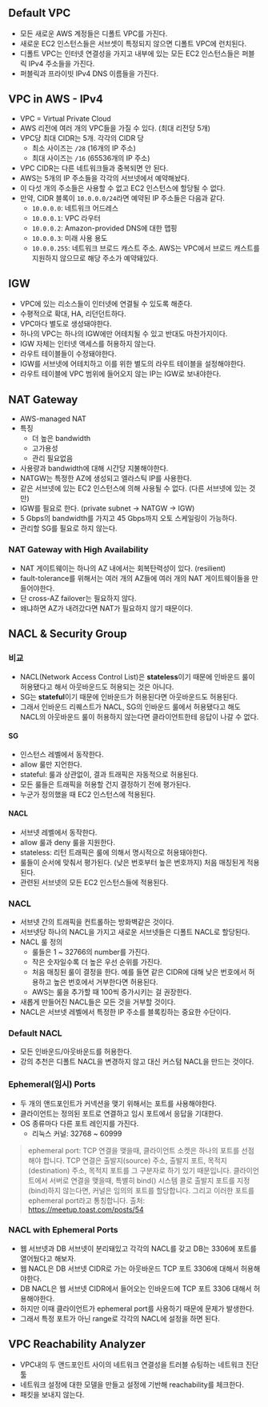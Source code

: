 ## Default VPC
- 모든 새로운 AWS 계정들은 디폴트 VPC를 가진다.
- 새로운 EC2 인스턴스들은 서브셋이 특정되지 않으면 디폴트 VPC에 런치된다.
- 디폴트 VPC는 인터넷 연결성을 가지고 내부에 있는 모든 EC2 인스턴스들은 퍼블릭 IPv4 주소들을 가진다.
- 퍼블릭과 프라이빗 IPv4 DNS 이름들을 가진다.

## VPC in AWS - IPv4
- VPC = Virtual Private Cloud
- AWS 리전에 여러 개의 VPC들을 가질 수 있다. (최대 리전당 5개)
- VPC당 최대 CIDR는 5개. 각각의 CIDR 당
  - 최소 사이즈는 `/28` (16개의 IP 주소)
  - 최대 사이즈는 `/16` (65536개의 IP 주소)
- VPC CIDR는 다른 네트워크들과 중복되면 안 된다.
- AWS는 5개의 IP 주소들을 각각의 서브넷에서 예약해놨다.
- 이 다섯 개의 주소들은 사용할 수 없고 EC2 인스턴스에 할당될 수 없다.
- 만약, CIDR 블록이 `10.0.0.0/24`라면 예약된 IP 주소들은 다음과 같다.
  - `10.0.0.0`: 네트워크 어드레스
  - `10.0.0.1`: VPC 라우터
  - `10.0.0.2`: Amazon-provided DNS에 대한 맵핑
  - `10.0.0.3`: 미래 사용 용도
  - `10.0.0.255`: 네트워크 브로드 캐스트 주소. AWS는 VPC에서 브로드 캐스트를 지원하지 않으므로 해당 주소가 예약돼있다.

## IGW
- VPC에 있는 리소스들이 인터넷에 연결될 수 있도록 해준다.
- 수평적으로 확대, HA, 리던던트하다.
- VPC마다 별도로 생성돼야한다.
- 하나의 VPC는 하나의 IGW에만 어테치될 수 있고 반대도 마찬가지이다.
- IGW 자체는 인터넷 액세스를 허용하지 않는다.
- 라우트 테이블들이 수정돼야한다.
- IGW를 서브넷에 어테치하고 이를 위한 별도의 라우트 테이블을 설정해야한다.
- 라우트 테이블에 VPC 범위에 들어오지 않는 IP는 IGW로 보내야한다.

## NAT Gateway
- AWS-managed NAT
- 특징
  - 더 높은 bandwidth
  - 고가용성
  - 관리 필요없음
- 사용량과 bandwidth에 대해 시간당 지불해야한다.
- NATGW는 특정한 AZ에 생성되고 엘라스틱 IP를 사용한다.
- 같은 서브넷에 있는 EC2 인스턴스에 의해 사용될 수 없다. (다른 서브넷에 있는 것만)
- IGW를 필요로 한다. (private subnet -> NATGW -> IGW)
- 5 Gbps의 bandwidth를 가지고 45 Gbps까지 오토 스케일링이 가능하다.
- 관리할 SG를 필요로 하지 않는다.

### NAT Gateway with High Availability
- NAT 게이트웨이는 하나의 AZ 내에서는 회복탄력성이 있다. (resilient)
- fault-tolerance를 위해서는 여러 개의 AZ들에 여러 개의 NAT 게이트웨이들을 만들어야한다.
- 단 cross-AZ failover는 필요하지 않다.
- 왜냐하면 AZ가 내려갔다면 NAT가 필요하지 않기 때문이다.

## NACL & Security Group
### 비교
- NACL(Network Access Control List)은 **stateless**이기 때문에 인바운드 룰이 허용됐다고 해서 아웃바운드도 허용되는 것은 아니다.
- SG는 **stateful**이기 때문에 인바운드가 허용된다면 아웃바운드도 허용된다.
- 그래서 인바운드 리퀘스트가 NACL, SG의 인바운드 룰에서 허용됐다고 해도 NACL의 아웃바운드 룰이 허용하지 않는다면 클라이언트한테 응답이 나갈 수 없다.

#### SG
- 인스턴스 레벨에서 동작한다.
- allow 룰만 지언한다.
- stateful: 룰과 상관없이, 결과 트래픽은 자동적으로 허용된다.
- 모든 룰들은 트래픽을 허용할 건지 결정하기 전에 평가된다.
- 누군가 정의했을 때 EC2 인스턴스에 적용된다.

#### NACL
- 서브넷 레벨에서 동작한다.
- allow 룰과 deny 룰을 지원한다.
- stateless: 리턴 트래픽은 룰에 의해서 명시적으로 허용돼야한다.
- 룰들이 순서에 맞춰서 평가된다. (낮은 번호부터 높은 번호까지) 처음 매칭된게 적용된다.
- 관련된 서브넷의 모든 EC2 인스턴스들에 적용된다.

### NACL
- 서브넷 간의 트래픽을 컨트롤하는 방화벽같은 것이다.
- 서브넷당 하나의 NACL을 가지고 새로운 서브넷들은 디폴트 NACL로 할당된다.
- NACL 룰 정의
  - 룰들은 1 ~ 32766의 number를 가진다.
  - 작은 숫자일수록 더 높은 우선 순위를 가진다.
  - 처음 매칭된 룰이 결정을 한다. 예를 들면 같은 CIDR에 대해 낮은 번호에서 허용하고 높은 번호에서 거부한다면 허용된다.
  - AWS는 룰을 추가할 때 100씩 증가시키는 걸 권장한다.
- 새롭게 만들어진 NACL들은 모든 것을 거부할 것이다.
- NACL은 서브넷 레벨에서 특정한 IP 주소를 블록킹하는 중요한 수단이다.

### Default NACL
- 모든 인바운드/아웃바운드를 허용한다.
- 강의 추천은 디폴트 NACL을 변경하지 않고 대신 커스텀 NACL을 만드는 것이다.

### Ephemeral(임시) Ports
- 두 개의 앤드포인트가 커넥션을 맺기 위해서는 포트를 사용해야한다.
- 클라이언트는 정의된 포트로 연결하고 임시 포트에서 응답을 기대한다.
- OS 종류마다 다른 포트 레인지를 가진다.
  - 리눅스 커널: 32768 ~ 60999

> ephemeral port: TCP 연결을 맺을때, 클라이언트 소켓은 하나의 포트를 선점해야 합니다. TCP 연결은 출발지(source) 주소, 출발지 포트, 목적지(destination) 주소, 목적지 포트를 그 구분자로 하기 있기 때문입니다. 클라이언트에서 서버로 연결을 맺을때, 특별히 bind() 시스템 콜로 출발지 포트를 지정(bind)하지 않는다면, 커널은 임의의 포트를 할당합니다. 그리고 이러한 포트를 ephemeral port라고 통칭합니다. 출처: https://meetup.toast.com/posts/54

### NACL with Ephemeral Ports
- 웹 서브넷과 DB 서브넷이 분리돼있고 각각의 NACL를 갖고 DB는 3306에 포트를 열어뒀다고 해보자.
- 웹 NACL은 DB 서브넷 CIDR로 가는 아웃바운드 TCP 포트 3306에 대해서 허용해야한다.
- DB NACL은 웹 서브넷 CIDR에서 들어오는 인바운드에 TCP 포트 3306 대해서 허용해야한다.
- 하지만 이때 클라이언트가 ephemeral port를 사용하기 때문에 문제가 발생한다.
- 그래서 특정 포트가 아닌 range로 각각의 NACL에 설정을 하면 된다.

## VPC Reachability Analyzer
- VPC내의 두 앤드포인트 사이의 네트워크 연결성을 트러블 슈팅하는 네트워크 진단 툴
- 네트워크 설정에 대한 모델을 만들고 설정에 기반해 reachability를 체크한다.
- 패킷을 보내지 않는다.
